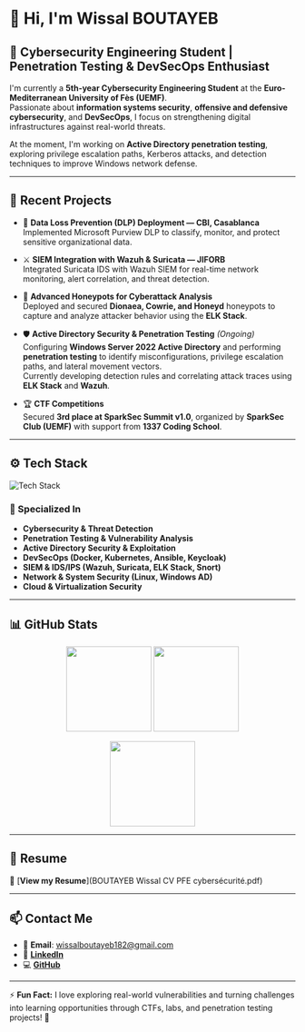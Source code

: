 # 👋 Hi, I'm **Wissal BOUTAYEB**

## 🔐 Cybersecurity Engineering Student | Penetration Testing & DevSecOps Enthusiast  

I'm currently a **5th-year Cybersecurity Engineering Student** at the **Euro-Mediterranean University of Fès (UEMF)**.  
Passionate about **information systems security**, **offensive and defensive cybersecurity**, and **DevSecOps**, I focus on strengthening digital infrastructures against real-world threats.  

At the moment, I'm working on **Active Directory penetration testing**, exploring privilege escalation paths, Kerberos attacks, and detection techniques to improve Windows network defense.

---

## 🚀 Recent Projects  

- 🧠 **Data Loss Prevention (DLP) Deployment — CBI, Casablanca**  
  Implemented Microsoft Purview DLP to classify, monitor, and protect sensitive organizational data.  

- ⚔️ **SIEM Integration with Wazuh & Suricata — JIFORB**  
  Integrated Suricata IDS with Wazuh SIEM for real-time network monitoring, alert correlation, and threat detection.  

- 🎯 **Advanced Honeypots for Cyberattack Analysis**  
  Deployed and secured **Dionaea, Cowrie, and Honeyd** honeypots to capture and analyze attacker behavior using the **ELK Stack**.  

- 🛡️ **Active Directory Security & Penetration Testing** *(Ongoing)*  
  Configuring **Windows Server 2022 Active Directory** and performing **penetration testing** to identify misconfigurations, privilege escalation paths, and lateral movement vectors.  
  Currently developing detection rules and correlating attack traces using **ELK Stack** and **Wazuh**.  

- 🏆 **CTF Competitions**  
  Secured **3rd place at SparkSec Summit v1.0**, organized by **SparkSec Club (UEMF)** with support from **1337 Coding School**.

---

## ⚙️ Tech Stack  
![Tech Stack](https://skillicons.dev/icons?i=linux,python,docker,kubernetes,ansible,mysql,php,nodejs,javascript,html,css,oracle,bash,git)

### 🧩 Specialized In  
- **Cybersecurity & Threat Detection**  
- **Penetration Testing & Vulnerability Analysis**  
- **Active Directory Security & Exploitation**  
- **DevSecOps (Docker, Kubernetes, Ansible, Keycloak)**  
- **SIEM & IDS/IPS (Wazuh, Suricata, ELK Stack, Snort)**  
- **Network & System Security (Linux, Windows AD)**  
- **Cloud & Virtualization Security**

---

## 📊 GitHub Stats  

<p align="center">
  <img src="https://github-readme-stats.vercel.app/api?username=wissalboutayeb&show_icons=true&theme=radical" height="150" />
  <img src="https://github-readme-streak-stats.herokuapp.com/?user=wissalboutayeb&theme=radical" height="150" />
</p>

<p align="center">
  <img src="https://github-readme-stats.vercel.app/api/top-langs/?username=wissalboutayeb&layout=compact&theme=radical" height="150" />
</p>

---

## 📄 Resume  
📎 [**View my Resume**](BOUTAYEB Wissal CV PFE  cybersécurité.pdf)

---

## 📫 Contact Me  

- 📧 **Email**: [wissalboutayeb182@gmail.com](mailto:wissalboutayeb182@gmail.com)  
- 💼 [**LinkedIn**](https://www.linkedin.com/in/wissal-boutayeb-b57a13277/)  
- 💻 [**GitHub**](https://github.com/wissalboutayeb)

---

⚡ **Fun Fact:** I love exploring real-world vulnerabilities and turning challenges into learning opportunities through CTFs, labs, and penetration testing projects! 🧩
